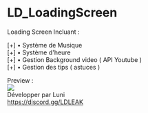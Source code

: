 # LD_LoadingScreen
Loading Screen Incluant : <br>

[+] • Système de Musique<br>
[+] • Système d'heure<br>
[+] • Gestion Background video ( API Youtube )<br>
[+] • Gestion des tips ( astuces )<br>

Preview : <br>
<img src="https://media.discordapp.net/attachments/870065850621788160/1041874411034263592/image.png?width=810&height=456"><br>
Développer par Luni <br>
https://discord.gg/LDLEAK<br>

